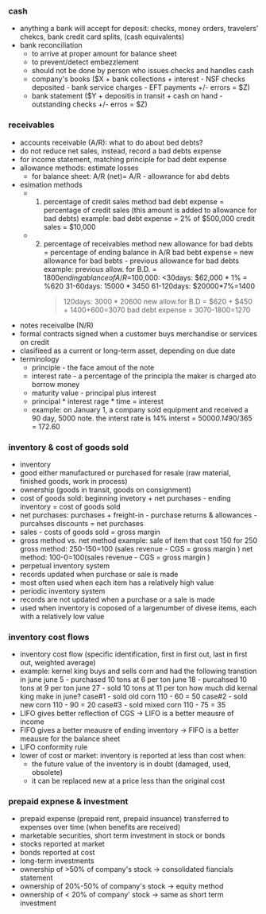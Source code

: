 ### cash
* anything a bank will accept for deposit: checks, money orders, travelers' chekcs, bank credit card splits, (cash equivalents)
* bank reconciliation
  * to arrive at proper amount for balance sheet
  * to prevent/detect embezzlement
  * should not be done by person who issues checks and handles cash
  * company's books ($X + bank collections + interest - NSF checks deposited - bank service charges - EFT payments +/- errors = $Z)
  * bank statement ($Y + depositis in transit + cash on hand - outstanding checks +/- erros = $Z)
### receivables
* accounts receivable (A/R): what to do about bed debts?
* do not reduce net sales, instead, record a bad debts expense
* for income statement, matching principle for bad debt expense
* allowance methods: estimate losses
  * for balance sheet: A/R (net)= A/R - allowrance for abd debts
* esimation methods
  * 1. percentage of credit sales method
    bad debt expense = percentage of credit sales (this amount is added to allowance for bad debts)
    example: bad debt expense = 2% of $500,000 credit sales = $10,000
  * 2. percentage of receivables method
    new allowance for bad debts = percentage of ending balance in A/R
    bad bebt expense = new allowance for bad bebts - previous allowance for bad debts
    example: previous allow. for B.D. = $1800
    ending ablance of A/R=$100,000:
        <30days: $62,000 * 1% = %620
        31-60days: $15000*3%=$450
        61-120days: $20000*7%=1400
        >120days: $3000*20%=$600
     new allow.for B.D = $620 + $450 + 1400+600=3070
     bad debt expense = 3070-1800=1270
 * notes receivalbe (N/R)
  * formal contracts signed when a customer buys merchandise or services on credit
  * clasifieed as a current or long-term asset, depending on due date
* terminology
  * principle - the face amout of the note
  * interest rate - a percentage of the principla the maker is charged ato borrow money
  * maturity value - principal plus interest
  * principal * interest rage * time = interest 
  * example: on January 1, a company sold equipment and received a 90 day, 5000 note. the interst rate is 14%
    interst = 5000*0.14*90/365 = 172.60
### inventory & cost of goods sold
* inventory
 * good either manufactured or purchased for resale (raw material, finished goods, work in process)
 * ownership (goods in transit, goods on consignment)
* cost of goods sold: beginning invetory + net purchases - ending inventory = cost of goods sold
* net purchases: purchases + freight-in - purchase returns & allowances - purcahses discounts = net purchases
* sales - costs of goods sold = gross margin
* gross method vs. net method
  example: sale of item that cost 150 for 250
  gross method: 250-150=100 (sales revenue - CGS = gross margin )
  net method: 100-0=100(sales revenue - CGS = gross margin )
* perpetual inventory system
 * records updated when purchase or sale is made
 * most often used when each item has a relatively high value
* periodic inventory system
 * records are not updated when a purchase or a sale is made
 * used when inventory is coposed of a largenumber of divese items, each with a relatively low value
### inventory cost flows
* inventory cost flow (specific identification, first in first out, last in first out, weighted average)
* example: kernel king buys and sells corn and had the following transtion in june
 june 5 - purchased 10 tons at 6 per ton
 june 18 - purcahsed 10 tons at 9 per ton
 june 27 - sold 10 tons at 11 per ton
 how much did kernal king make in june?
 case#1 - sold old corn 110 - 60 = 50
 case#2 - sold new corn 110 - 90 = 20
 case#3 - sold mixed corn 110 - 75 = 35
* LIFO gives better reflection of CGS -> LIFO is a better meausre of income
* FIFO gives a better meausre of ending inventory -> FIFO is a better meausre for the balance sheet
* LIFO conformity rule
 * lower of cost or market: inventory is reported at less than cost when:
   * the future value of the inventory is in doubt (damaged, used, obsolete)
   * it can be replaced new at a price less than the original cost
### prepaid expnese & investment
* prepaid expense (prepaid rent, prepaid insuance)
  transferred to expenses over time (when benefits are received)
* marketable securities, short term investment in stock or bonds
 * stocks reported at market
 * bonds reported at cost 
* long-term investments
 * ownership of >50% of company's stock -> consolidated fiancials statement
 * ownership of 20%-50% of company's stock -> equity method
 * ownership of < 20% of company' stock -> same as short term investment
 
 
